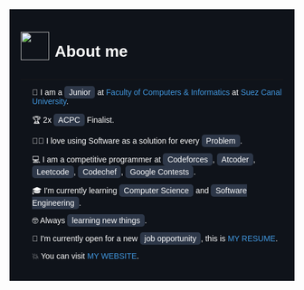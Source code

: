 <div style="background-color:#0f131a; color:white; padding:20px; font-family:Arial, sans-serif;">
  <div style="display:flex; align-items:center;">
    <img src="https://github.com/7oSkaaa/7oSkaaa/blob/main/Images/about_me.gif?raw=true" width="50px">
    <h1 style="margin-left:10px;">About me</h1>
  </div>
  <hr style="border-color:#2d3748;">
  
  <ul style="list-style-type:none; padding-left:20px;">
    <li style="margin-bottom:15px;">
      <span>🏫</span> I am a <span style="background-color:#2d3748; padding:3px 8px; border-radius:5px;">Junior</span> at <a href="#" style="color:#4299e1; text-decoration:none;">Faculty of Computers & Informatics</a> at <a href="#" style="color:#4299e1; text-decoration:none;">Suez Canal University</a>.
    </li>
    <li style="margin-bottom:15px;">
      <span>🏆</span> 2x <span style="background-color:#2d3748; padding:3px 8px; border-radius:5px;">ACPC</span> Finalist.
    </li>
    <li style="margin-bottom:15px;">
      <span>👨‍💻</span> I love using Software as a solution for every <span style="background-color:#2d3748; padding:3px 8px; border-radius:5px;">Problem</span>.
    </li>
    <li style="margin-bottom:15px;">
      <span>💻</span> I am a competitive programmer at <span style="background-color:#2d3748; padding:3px 8px; border-radius:5px;">Codeforces</span>, <span style="background-color:#2d3748; padding:3px 8px; border-radius:5px;">Atcoder</span>, <span style="background-color:#2d3748; padding:3px 8px; border-radius:5px;">Leetcode</span>, <span style="background-color:#2d3748; padding:3px 8px; border-radius:5px;">Codechef</span>, <span style="background-color:#2d3748; padding:3px 8px; border-radius:5px;">Google Contests</span>.
    </li>
    <li style="margin-bottom:15px;">
      <span>🎓</span> I'm currently learning <span style="background-color:#2d3748; padding:3px 8px; border-radius:5px;">Computer Science</span> and <span style="background-color:#2d3748; padding:3px 8px; border-radius:5px;">Software Engineering</span>.
    </li>
    <li style="margin-bottom:15px;">
      <span>🤓</span> Always <span style="background-color:#2d3748; padding:3px 8px; border-radius:5px;">learning new things</span>.
    </li>
    <li style="margin-bottom:15px;">
      <span>🤔</span> I'm currently open for a new <span style="background-color:#2d3748; padding:3px 8px; border-radius:5px;">job opportunity</span>, this is <a href="#" style="color:#4299e1; text-decoration:none;">MY RESUME</a>.
    </li>
    <li style="margin-bottom:15px;">
      <span>💥</span> You can visit <a href="#" style="color:#4299e1; text-decoration:none;">MY WEBSITE</a>.
    </li>
  </ul>
</div>
